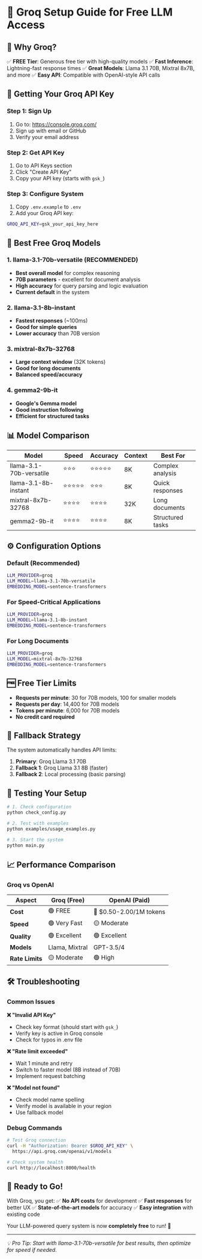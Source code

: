 # 🚀 Groq Setup Guide for Free LLM Access

## 🎯 Why Groq?

✅ **FREE Tier**: Generous free tier with high-quality models
✅ **Fast Inference**: Lightning-fast response times
✅ **Great Models**: Llama 3.1 70B, Mixtral 8x7B, and more
✅ **Easy API**: Compatible with OpenAI-style API calls

## 🔑 Getting Your Groq API Key

### Step 1: Sign Up
1. Go to: https://console.groq.com/
2. Sign up with email or GitHub
3. Verify your email address

### Step 2: Get API Key
1. Go to API Keys section
2. Click "Create API Key"
3. Copy your API key (starts with `gsk_`)

### Step 3: Configure System
1. Copy `.env.example` to `.env`
2. Add your Groq API key:
```bash
GROQ_API_KEY=gsk_your_api_key_here
```

## 🤖 Best Free Groq Models

### 1. **llama-3.1-70b-versatile** (RECOMMENDED)
- **Best overall model** for complex reasoning
- **70B parameters** - excellent for document analysis
- **High accuracy** for query parsing and logic evaluation
- **Current default** in the system

### 2. **llama-3.1-8b-instant**
- **Fastest responses** (~100ms)
- **Good for simple queries**
- **Lower accuracy** than 70B version

### 3. **mixtral-8x7b-32768**
- **Large context window** (32K tokens)
- **Good for long documents**
- **Balanced speed/accuracy**

### 4. **gemma2-9b-it**
- **Google's Gemma model**
- **Good instruction following**
- **Efficient for structured tasks**

## 📊 Model Comparison

| Model | Speed | Accuracy | Context | Best For |
|-------|-------|----------|---------|----------|
| llama-3.1-70b-versatile | ⭐⭐⭐ | ⭐⭐⭐⭐⭐ | 8K | Complex analysis |
| llama-3.1-8b-instant | ⭐⭐⭐⭐⭐ | ⭐⭐⭐ | 8K | Quick responses |
| mixtral-8x7b-32768 | ⭐⭐⭐⭐ | ⭐⭐⭐⭐ | 32K | Long documents |
| gemma2-9b-it | ⭐⭐⭐⭐ | ⭐⭐⭐⭐ | 8K | Structured tasks |

## ⚙️ Configuration Options

### Default (Recommended)
```bash
LLM_PROVIDER=groq
LLM_MODEL=llama-3.1-70b-versatile
EMBEDDING_MODEL=sentence-transformers
```

### For Speed-Critical Applications
```bash
LLM_PROVIDER=groq
LLM_MODEL=llama-3.1-8b-instant
EMBEDDING_MODEL=sentence-transformers
```

### For Long Documents
```bash
LLM_PROVIDER=groq
LLM_MODEL=mixtral-8x7b-32768
EMBEDDING_MODEL=sentence-transformers
```

## 🆓 Free Tier Limits

- **Requests per minute**: 30 for 70B models, 100 for smaller models
- **Requests per day**: 14,400 for 70B models
- **Tokens per minute**: 6,000 for 70B models
- **No credit card required**

## 🔄 Fallback Strategy

The system automatically handles API limits:

1. **Primary**: Groq Llama 3.1 70B
2. **Fallback 1**: Groq Llama 3.1 8B (faster)
3. **Fallback 2**: Local processing (basic parsing)

## 🧪 Testing Your Setup

```bash
# 1. Check configuration
python check_config.py

# 2. Test with examples
python examples/usage_examples.py

# 3. Start the system
python main.py
```

## 📈 Performance Comparison

### Groq vs OpenAI

| Aspect | Groq (Free) | OpenAI (Paid) |
|--------|-------------|---------------|
| **Cost** | 🟢 FREE | 🔴 $0.50-2.00/1M tokens |
| **Speed** | 🟢 Very Fast | 🟡 Moderate |
| **Quality** | 🟢 Excellent | 🟢 Excellent |
| **Models** | Llama, Mixtral | GPT-3.5/4 |
| **Rate Limits** | 🟡 Moderate | 🟢 High |

## 🛠️ Troubleshooting

### Common Issues

**❌ "Invalid API Key"**
- Check key format (should start with `gsk_`)
- Verify key is active in Groq console
- Check for typos in .env file

**❌ "Rate limit exceeded"**
- Wait 1 minute and retry
- Switch to faster model (8B instead of 70B)
- Implement request batching

**❌ "Model not found"**
- Check model name spelling
- Verify model is available in your region
- Use fallback model

### Debug Commands

```bash
# Test Groq connection
curl -H "Authorization: Bearer $GROQ_API_KEY" \
  https://api.groq.com/openai/v1/models

# Check system health
curl http://localhost:8000/health
```

## 🎉 Ready to Go!

With Groq, you get:
✅ **No API costs** for development
✅ **Fast responses** for better UX
✅ **State-of-the-art models** for accuracy
✅ **Easy integration** with existing code

Your LLM-powered query system is now **completely free** to run! 🚀

---

*💡 Pro Tip: Start with llama-3.1-70b-versatile for best results, then optimize for speed if needed.*
